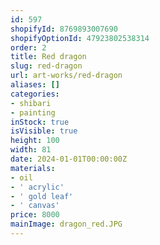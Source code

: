 ```yaml
---
id: 597
shopifyId: 8769893007690
shopifyOptionId: 47923802538314
order: 2
title: Red dragon
slug: red-dragon
url: art-works/red-dragon
aliases: []
categories:
- shibari
- painting
inStock: true
isVisible: true
height: 100
width: 81
date: 2024-01-01T00:00:00Z
materials:
- oil
- ' acrylic'
- ' gold leaf'
- ' canvas'
price: 8000
mainImage: dragon_red.JPG
---
```


